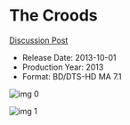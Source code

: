 # The Croods

[Discussion Post](https://www.avsforum.com/threads/bass-eq-for-filtered-movies.2995212/post-58486034)

* Release Date: 2013-10-01
* Production Year: 2013
* Format: BD/DTS-HD MA 7.1

![img 0](https://i.imgur.com/6qUIQ5B.jpg)

![img 1](https://i.imgur.com/7UWznNJ.png)

